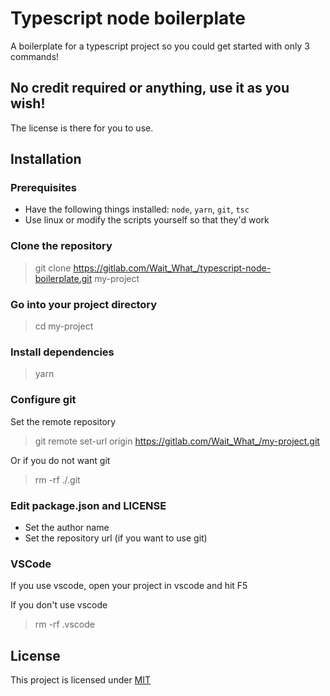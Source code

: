 # Typescript node boilerplate
A boilerplate for a typescript project so you could get started with only 3 commands!

## No credit required or anything, use it as you wish!
The license is there for you to use.

## Installation

### Prerequisites 
- Have the following things installed: `node`, `yarn`, `git`, `tsc`
- Use linux or modify the scripts yourself so that they'd work

### Clone the repository
> git clone https://gitlab.com/Wait_What_/typescript-node-boilerplate.git my-project

### Go into your project directory
> cd my-project

### Install dependencies
> yarn

### Configure git
Set the remote repository
> git remote set-url origin https://gitlab.com/Wait_What_/my-project.git

Or if you do not want git
> rm -rf ./.git

### Edit package.json and LICENSE 
- Set the author name
- Set the repository url (if you want to use git)

### VSCode
If you use vscode, open your project in vscode and hit F5

If you don't use vscode
> rm -rf .vscode

## License
This project is licensed under [MIT](./LICENSE)